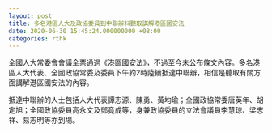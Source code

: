 ```yaml
---
layout: post
title: 多名港區人大及政協委員到中聯辦料聽取講解港區國安法
date: 2020-06-30 15:45:24.000000000 +08:00
categories: rthk
---
```


全國人大常委會會議全票通過《港區國安法》，不過至今未公布條文內容。多名港區人大代表、全國政協常委及委員下午約2時陸續抵達中聯辦，相信是聽取有關方面講解港區國安法的內容。

抵達中聯辦的人士包括人大代表譚志源、陳勇、黃均瑜；全國政協常委唐英年、胡定旭；全國政協委員高永文及鄧竟成等，身兼政協委員的立法會議員李慧琼、梁志祥、易志明等亦到場。
